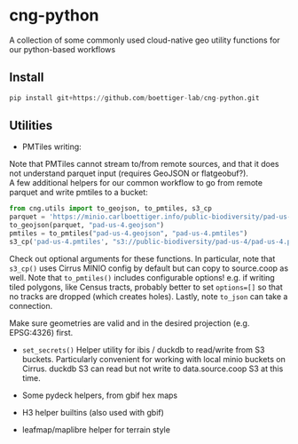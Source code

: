 # cng-python

A collection of some commonly used cloud-native geo utility functions for our python-based workflows


## Install


```python
pip install git+https://github.com/boettiger-lab/cng-python.git
```

## Utilities

- PMTiles writing:

Note that PMTiles cannot stream to/from remote sources, and that it does not understand parquet input (requires GeoJSON or flatgeobuf?).  
A few additional helpers for our common workflow to go from remote parquet and write pmtiles to a bucket:

```python
from cng.utils import to_geojson, to_pmtiles, s3_cp
parquet = 'https://minio.carlboettiger.info/public-biodiversity/pad-us-4/pad-us-4.parquet'
to_geojson(parquet, "pad-us-4.geojson")
pmtiles = to_pmtiles("pad-us-4.geojson", "pad-us-4.pmtiles")
s3_cp('pad-us-4.pmtiles', "s3://public-biodiversity/pad-us-4/pad-us-4.pmtiles", "minio")
```

Check out optional arguments for these functions.  In particular, note that `s3_cp()` uses Cirrus MINIO config by default but can copy to source.coop as well.  Note that `to_pmtiles()` includes configurable options!  e.g. if writing tiled polygons, like Census tracts, probably better to set `options=[]` so that no tracks are dropped (which creates holes).  Lastly, note `to_json` can take a connection.  

Make sure geometries are valid and in the desired projection (e.g. EPSG:4326) first.  


 - `set_secrets()` Helper utility for ibis / duckdb to read/write from S3 buckets. Particularly convenient for working with local minio buckets on Cirrus. duckdb S3 can read but not write to data.source.coop S3 at this time.


- Some pydeck helpers, from gbif hex maps
- H3 helper builtins (also used with gbif)
- leafmap/maplibre helper for terrain style  

